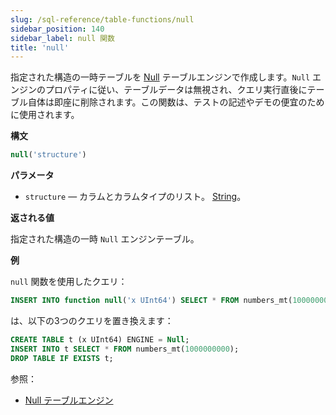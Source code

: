 ```yaml
---
slug: /sql-reference/table-functions/null
sidebar_position: 140
sidebar_label: null 関数
title: 'null'
---
```


指定された構造の一時テーブルを [Null](../../engines/table-engines/special/null.md) テーブルエンジンで作成します。`Null` エンジンのプロパティに従い、テーブルデータは無視され、クエリ実行直後にテーブル自体は即座に削除されます。この関数は、テストの記述やデモの便宜のために使用されます。

**構文**

``` sql
null('structure')
```

**パラメータ**

- `structure` — カラムとカラムタイプのリスト。 [String](../../sql-reference/data-types/string.md)。

**返される値**

指定された構造の一時 `Null` エンジンテーブル。

**例**

`null` 関数を使用したクエリ：

``` sql
INSERT INTO function null('x UInt64') SELECT * FROM numbers_mt(1000000000);
```
は、以下の3つのクエリを置き換えます：

```sql
CREATE TABLE t (x UInt64) ENGINE = Null;
INSERT INTO t SELECT * FROM numbers_mt(1000000000);
DROP TABLE IF EXISTS t;
```

参照：

- [Null テーブルエンジン](../../engines/table-engines/special/null.md)
